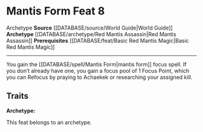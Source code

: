 ﻿---
feat: Mantis Form
id: '899'
level: '8'
name: Mantis Form
prerequisite: '[[DATABASE/feat/Basic Red Mantis Magic|Basic Red Mantis Magic]]'
rarity: Common
source: '[[DATABASE/source/World Guide|World Guide]]'
trait:
- '[[DATABASE/trait/Archetype|Archetype]]'
type: Feat

---
# Mantis Form <span class="item-type">Feat 8</span>

<span class="item-trait">Archetype</span>
**Source** [[DATABASE/source/World Guide|World Guide]] 
**Archetype** [[DATABASE/archetype/Red Mantis Assassin|Red Mantis Assassin]]
**Prerequisites** [[DATABASE/feat/Basic Red Mantis Magic|Basic Red Mantis Magic]]

---
You gain the [[DATABASE/spell/Mantis Form|mantis form]] focus spell. If you don’t already have one, you gain a focus pool of 1 Focus Point, which you can Refocus by praying to Achaekek or researching your assigned kill.

## Traits

**Archetype:**

This feat belongs to an archetype.